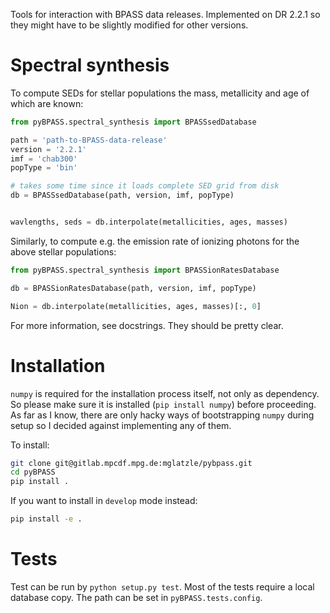 Tools for interaction with BPASS data releases. Implemented on DR 2.2.1 so they
might have to be slightly modified for other versions.

# Spectral synthesis
To compute SEDs for stellar populations the mass, metallicity and age of which
are known:

```python
from pyBPASS.spectral_synthesis import BPASSsedDatabase

path = 'path-to-BPASS-data-release'
version = '2.2.1'
imf = 'chab300'
popType = 'bin'

# takes some time since it loads complete SED grid from disk
db = BPASSsedDatabase(path, version, imf, popType)


wavlengths, seds = db.interpolate(metallicities, ages, masses)
```

Similarly, to compute e.g. the emission rate of ionizing photons for the above
stellar populations:
```python
from pyBPASS.spectral_synthesis import BPASSionRatesDatabase

db = BPASSionRatesDatabase(path, version, imf, popType)

Nion = db.interpolate(metallicities, ages, masses)[:, 0]
```

For more information, see docstrings. They should be pretty clear.

# Installation
`numpy` is required for the installation process itself, not only as
dependency. So please make sure it is installed (`pip install numpy`) before
proceeding. As far as I know, there are only hacky ways of bootstrapping
`numpy` during setup so I decided against implementing any of them.

To install:
```sh
git clone git@gitlab.mpcdf.mpg.de:mglatzle/pybpass.git
cd pyBPASS
pip install .
```
If you want to install in `develop` mode instead:
```sh
pip install -e .
```

# Tests
Test can be run by `python setup.py test`. Most of the tests require a local
database copy. The path can be set in `pyBPASS.tests.config`.
